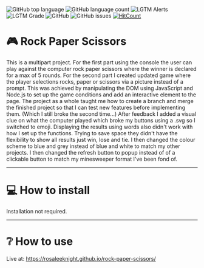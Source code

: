 ![GitHub top language](https://img.shields.io/github/languages/top/RosaleeKnight/rock-paper-scissors)
![GitHub language count](https://img.shields.io/github/languages/count/RosaleeKnight/rock-paper-scissors)
![LGTM Alerts](https://img.shields.io/lgtm/alerts/github/RosaleeKnight/rock-paper-scissors)
![LGTM Grade](https://img.shields.io/lgtm/grade/javascript/github/RosaleeKnight/rock-paper-scissors)
![GitHub](https://img.shields.io/github/license/RosaleeKnight/rock-paper-scissors)
![GitHub issues](https://img.shields.io/github/issues/RosaleeKnight/rock-paper-scissors)
[![HitCount](https://hits.dwyl.com/RosaleeKnight/rock-paper-scissors.svg?style=flat)](http://hits.dwyl.com/RosaleeKnight/rock-paper-scissors)

# 🎮 Rock Paper Scissors
This is a multipart project. 
For the first part using the console the user can play against the computer rock paper scissors where the winner is declared for a max of 5 rounds.
For the second part I created updated game where the player selections rocks, paper or scissors via a picture instead of a prompt. This was achieved by manipulating the DOM using JavaScript and Node.js to set up the game conditions and add an interactive element to the page.
The project as a whole taught me how to create a branch and merge the finished project so that I can test new features before implementing them. (Which I still broke the second time...) After feedback I added a visual clue on what the computer played which broke my buttons using a .svg so I switched to emoji. Displaying the results using words also didn't work with how I set up the functions. Trying to save space they didn't have the flexibility to show all results just win, lose and tie. I then changed the colour scheme to blue and grey instead of blue and white to match my other projects. I then changed the refresh button to popup instead of of a clickable button to match my minesweeper format I've been fond of. 

-----
# 💻 How to install 
Installation not required.

-----
# ❔ How to use
Live at: https://rosaleeknight.github.io/rock-paper-scissors/
